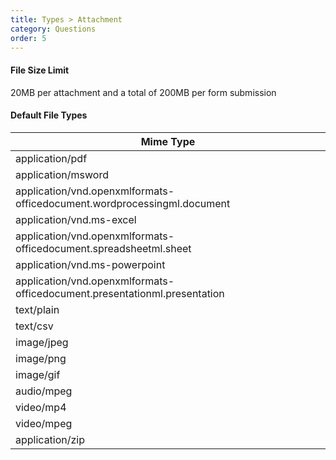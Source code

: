 ```yaml
---
title: Types > Attachment
category: Questions
order: 5
---
```


#### File Size Limit

20MB per attachment and a total of 200MB per form submission

#### Default File Types

|Mime Type|
|---|
|application/pdf|
|application/msword|
|application/vnd.openxmlformats-officedocument.wordprocessingml.document|
|application/vnd.ms-excel|
|application/vnd.openxmlformats-officedocument.spreadsheetml.sheet|
|application/vnd.ms-powerpoint|
|application/vnd.openxmlformats-officedocument.presentationml.presentation|
|text/plain|
|text/csv|
|image/jpeg|
|image/png|
|image/gif|
|audio/mpeg|
|video/mp4|
|video/mpeg|
|application/zip|
